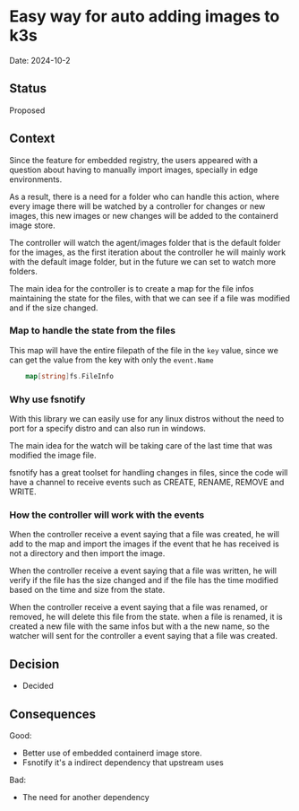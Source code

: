 # Easy way for auto adding images to k3s

Date: 2024-10-2

## Status

Proposed

## Context

Since the feature for embedded registry, the users appeared with a question about having to manually import images, specially in edge environments.

As a result, there is a need for a folder who can handle this action, where every image there will be watched by a controller for changes or new images, this new images or new changes will be added to the containerd image store.

The controller will watch the agent/images folder that is the default folder for the images, as the first iteration about the controller he will mainly work with the default image folder, but in the future we can set to watch more folders.

The main idea for the controller is to create a map for the file infos maintaining the state for the files, with that we can see if a file was modified and if the size changed.

### Map to handle the state from the files

This map will have the entire filepath of the file in the `key` value, since we can get the value from the key with only the `event.Name`

```go
    map[string]fs.FileInfo
```

### Why use fsnotify

With this library we can easily use for any linux distros without the need to port for a specify distro and can also run in windows.

The main idea for the watch will be taking care of the last time that was modified the image file.

fsnotify has a great toolset for handling changes in files, since the code will have a channel to receive events such as CREATE, RENAME, REMOVE and WRITE.

### How the controller will work with the events

When the controller receive a event saying that a file was created, he will add to the map and import the images if the event that he has received is not a directory and then import the image.

When the controller receive a event saying that a file was written, he will verify if the file has the size changed and if the file has the time modified based on the time and size from the state.

When the controller receive a event saying that a file was renamed, or removed, he will delete this file from the state. when a file is renamed, it is created a new file with the same infos but with a the new name, so the watcher will sent for the controller a event saying that a file was created.

## Decision

- Decided

## Consequences

Good:
- Better use of embedded containerd image store.
- Fsnotify it's a indirect dependency that upstream uses

Bad:
- The need for another dependency